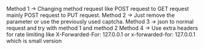 Method 1 -> Changing method request like POST request to GET request mainly POST request to PUT request.
Method 2 -> Just remove the parameter or use the previously used captcha.
Method 3 -> json to normal request and try with method 1 and method 2
Method 4 -> Use extra headers for rate limiting like X-Forwarded-For: 127.0.0.1 or x-forwarded-for: 127.0.0.1 which is small version
